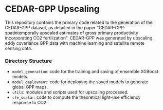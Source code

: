 # CEDAR-GPP Upscaling
This repository contains the primary code related to the generation of the CEDAR-GPP dataset, as detailed in the paper "CEDAR-GPP: spatiotemporally upscaled estimates of gross primary productivity incorporating CO2 fertilization". CEDAR-GPP was generated by upscaling eddy covariance GPP data with machine learning and satellite remote sensing data. 
### Directory Structure
- `model_generation`: code for the training and saving of ensemble XGBoost models.
- `model_deployment`: code for deploying the saved models to generate global GPP maps.
- `utils`: modules and scripts used for upscaling processed.
- `cfe_scalar`: code to compute the theoretical light-use efficiency response to CO2.